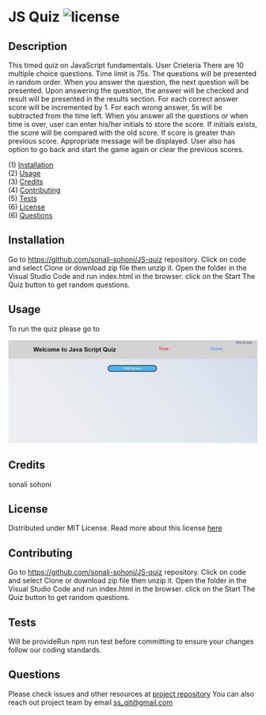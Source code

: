 
# JS Quiz ![license](https://img.shields.io/badge/License-MIT-success)

## Description

This timed quiz on JavaScript fundamentals. User Crieteria There are 10 multiple choice questions. Time limit is 75s. The questions will be presented in random order. When you answer the question, the next question will be presented. Upon answering the question, the answer will be checked and result will be presented in the results section. For each correct answer score will be incremented by 1. For each wrong answer, 5s will be subtracted from the time left. When you answer all the questions or when time is over, user can enter his/her initials to store the score. If initials exists, the score will be compared with the old score. If score is greater than previous score. Appropriate message will be displayed. User also has option to go back and start the game again or clear the previous scores.


(1)  [Installation](#installation)</br>      (2)  [Usage](#usage)</br>      (3)  [Credits](#credits)</br>      (4)  [Contributing](#contributing)</br>      (5)  [Tests](#tests)</br>      (6)  [License](#license)</br>      (6)  [Questions](#questions)</br>      

## Installation

Go to https://github.com/sonali-sohoni/JS-quiz repository. Click on code and select Clone or download zip file then unzip it. Open the folder in the Visual Studio Code and run index.html in the browser. click on the Start The Quiz button to get random questions.

## Usage

To run the quiz please go to 

![/assets/images/quiz.jpg](/assets/images/start.jpg)

## Credits

sonali sohoni

## License
Distributed under MIT License.
Read more about this license [here](https://choosealicense.com/licenses/mit/)
	

## Contributing

Go to https://github.com/sonali-sohoni/JS-quiz repository. Click on code and select Clone or download zip file then unzip it. Open the folder in the Visual Studio Code and run index.html in the browser. click on the Start The Quiz button to get random questions.

## Tests

Will be provideRun npm run test before committing to ensure your changes follow our coding standards.

## Questions
Please check issues and other resources at [project repository](https://github.com/sonali-sohoni/JS-quiz)
You can also reach out project team by email ss_git@gmail.com 

    
  